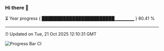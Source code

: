 ### Hi there 👋

⏳ Year progress { ████████████████████████▁▁▁▁▁▁ } 80.41 %

---

⏰ Updated on Tue, 21 Oct 2025 12:10:31 GMT

![Progress Bar CI](https://github.com/liununu/liununu/workflows/Progress%20Bar%20CI/badge.svg)
